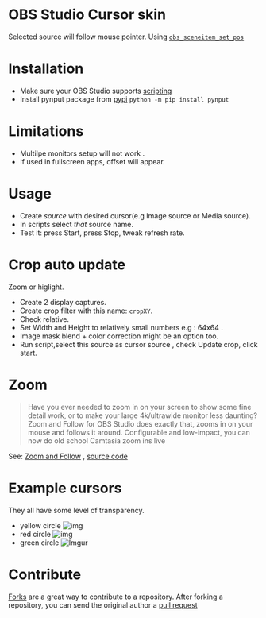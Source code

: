 # OBS Studio Cursor skin
Selected source will  follow mouse pointer.
Using [`obs_sceneitem_set_pos`](https://obsproject.com/docs/reference-scenes.html#c.obs_sceneitem_set_pos) 
# Installation 
- Make sure your OBS Studio supports [scripting](https://obsproject.com/docs/scripting.html)
- Install pynput package from [pypi](https://pypi.org/project/pynput/) 
`python -m pip install pynput`
# Limitations
- Multilpe monitors setup will not work .
- If used in fullscreen apps, offset will appear.
# Usage
- Create _source_ with desired cursor(e.g Image source or Media source).
- In scripts select _that_ source name.
- Test it: press Start, press Stop, tweak refresh rate.
# Crop auto update
Zoom or higlight.
- Create 2 display captures.
- Create crop filter with this name: `cropXY`.
- Check relative.
- Set Width and Height to relatively small numbers e.g : 64x64 .
- Image mask blend + color correction might be an option too.
- Run script,select this source as cursor source , check Update crop, click start.

# Zoom
> Have you ever needed to zoom in on your screen to show some fine detail work,
> or to make your large 4k/ultrawide monitor less daunting?
> Zoom and Follow for OBS Studio does exactly that, zooms in on your mouse and follows it around.
> Configurable and low-impact, you can now do old school Camtasia zoom ins live

See: [Zoom and Follow](https://obsproject.com/forum/resources/zoom-and-follow.1051/) , [source code ](https://github.com/tryptech/obs-zoom-and-follow)

# Example cursors
They all have some level of transparency.
- yellow circle 
![img](https://i.imgur.com/ruzF9HN.png)
- red circle 
![img](https://i.imgur.com/8qoRU3i.png)
- green circle
![Imgur](https://i.imgur.com/s3jvZP5.png) 
# Contribute
 [Forks](https://help.github.com/articles/fork-a-repo) are a great way to contribute to a repository.
After forking a repository, you can send the original author a [pull request](https://help.github.com/articles/using-pull-requests)
